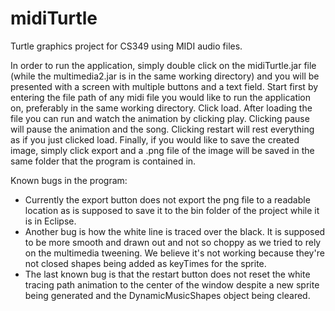 # midiTurtle
Turtle graphics project for CS349 using MIDI audio files.

In order to run the application, simply double click on the midiTurtle.jar file (while the multimedia2.jar is in the same working directory) and you will be presented with a screen with multiple buttons and a text field. 
Start first by entering the file path of any midi file you would like to run the application on, preferably in the same working directory. Click load. After
loading the file you can run and watch the animation by clicking play. Clicking pause will pause the animation and the song. Clicking
restart will rest everything as if you just clicked load. Finally, if you would like to save the created image, simply click export and
a .png file of the image will be saved in the same folder that the program is contained in.

Known bugs in the program:
- Currently the export button does not export the png file to a readable location as is supposed to save it to the bin folder of the project while it is in Eclipse.
- Another bug is how the white line is traced over the black. It is supposed to be more smooth and drawn
  out and not so choppy as we tried to rely on the multimedia tweening. We believe it's not working because they're not closed shapes being added as keyTimes for the     sprite.
- The last known bug is that the restart button does not reset the white tracing path animation to the center of the window despite a new sprite being generated and     the DynamicMusicShapes object being cleared.
